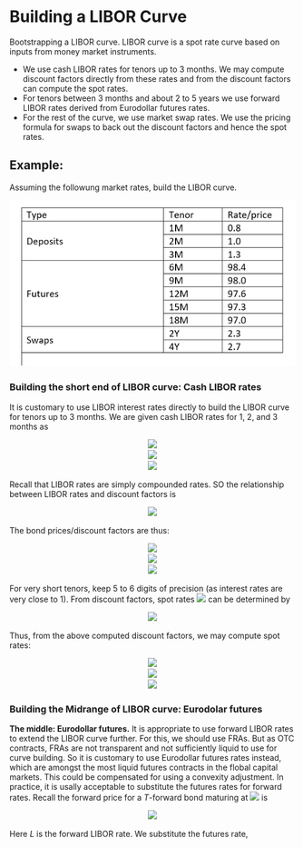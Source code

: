 # Building a LIBOR Curve
Bootstrapping a LIBOR curve. LIBOR curve is a spot rate curve based on inputs from money market instruments. 
- We use cash LIBOR rates for tenors up to 3 months. We may compute discount factors directly from these rates and from the discount factors can compute the spot rates.
- For tenors between 3 months and about 2 to 5 years we use forward LIBOR rates derived from Eurodollar futures rates. 
- For the rest of the curve, we use market swap rates. We use the pricing formula for swaps to back out the discount factors and hence the spot rates.

## Example: 
Assuming the followung market rates, build the LIBOR curve.

<img src="../Images/S4_LIBOR_RATE_example.PNG" alt="LIBOR Rate example"/>

### Building the short end of LIBOR curve: Cash LIBOR rates
It is customary to use LIBOR interest rates directly to build the LIBOR curve for tenors up to 3 months. We are given cash LIBOR rates for 1, 2, and 3 months as

<p align="center">
<img src="https://render.githubusercontent.com/render/math?math=L\big(\frac{1}{12}\big) = 0.008"><br>
  <img src="https://render.githubusercontent.com/render/math?math=L\big(\frac{2}{12}\big) = 0.01"><br>
  <img src="https://render.githubusercontent.com/render/math?math=L\big(\frac{3}{12}\big) = 0.013"><br>
</p>

Recall that LIBOR rates are simply compounded rates. SO the relationship between LIBOR rates and discount factors is

<p align="center">
<img src="https://render.githubusercontent.com/render/math?math=P(0, T) = \frac{1}{1 %2B TL(T)}">
</p>

The bond prices/discount factors are thus:

<p align="center">
<img src="https://render.githubusercontent.com/render/math?math=P\big(0, \frac{1}{12}\big) = \frac{1}{1 %2B \frac{1}{12}(0.008)} = 0.99933"><br>
<img src="https://render.githubusercontent.com/render/math?math=P\big(0, \frac{2}{12}\big) = \frac{1}{1 %2B \frac{2}{12}(0.01)} = 0.99834"><br>
<img src="https://render.githubusercontent.com/render/math?math=P\big(0, \frac{3}{12}\big) = \frac{1}{1 %2B \frac{3}{12}(0.013)} = 0.99676">
</p>

For very short tenors, keep 5 to 6 digits of precision (as interest rates are very close to 1). From discount factors, spot rates <img src="https://render.githubusercontent.com/render/math?math=y(T_i)"> can be determined by

<p align="center">
<img src="https://render.githubusercontent.com/render/math?math=y(T_i) = -\frac{\log{(P(0, T_i))}}{T_i}">  
</p>

Thus, from the above computed discount factors, we may compute spot rates:

<p align="center">
<img src="https://render.githubusercontent.com/render/math?math=y\big(\frac{1}{12}\big) = -\frac{\log{0.99933}}{\frac{1}{12}} = 0.00804"><br>
<img src="https://render.githubusercontent.com/render/math?math=y\big(\frac{2}{12}\big) = -\frac{\log{0.99834}}{\frac{2}{12}} = 0.009968"><br>
<img src="https://render.githubusercontent.com/render/math?math=y\big(\frac{3}{12}\big) = -\frac{\log{0.99676}}{\frac{3}{12}} = 0.01298">
  </p>
  
 ### Building the Midrange of LIBOR curve: Eurodolar futures
 __The middle: Eurodollar futures.__ It is appropriate to use forward LIBOR rates to extend the LIBOR curve further. For this, we should use FRAs.
But as OTC contracts, FRAs are not transparent and not sufficiently liquid to use for curve building. 
So it is customary to use Eurodollar futures rates instead, which are amongst the most liquid futures contracts in the flobal capital markets. 
This could be compensated for using a convexity adjustment. In practice, it is usally acceptable to substitute the futures rates for forward rates.
Recall the forward price for a _T_-forward bond maturing at <img src="https://render.githubusercontent.com/render/math?math=T %2B \tau"> is

<p align="center">
<img src="https://render.githubusercontent.com/render/math?math=\frac{P(0, T %2B \tau}{P(0, T)} = \frac{1}{1 %2B \tau L(0, T, T %2B \tau)}">
</p>

Here _L_ is the forward LIBOR rate. We substitute the futures rate, 
